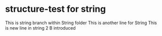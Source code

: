 # structure-test for string
This is string branch within String folder
This is another line for String 
This is new line in string 2 B introduced
